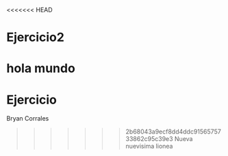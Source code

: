 <<<<<<< HEAD
# Ejercicio2
hola mundo
=======
# Ejercicio
Bryan Corrales
>>>>>>> 2b68043a9ecf8dd4ddc9156575733862c95c39e3
Nueva
nuevisima lionea

